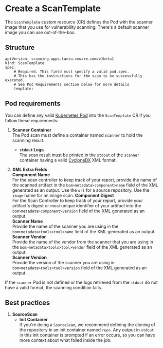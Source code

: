 # Create a ScanTemplate

The `ScanTemplate` custom resource (CR) defines the Pod with the scanner image that you use for vulnerability scanning. There's a default scanner image you can use out-of-the-box.

## <a id="structure"></a>Structure

```
apiVersion: scanning.apps.tanzu.vmware.com/v1beta1
kind: ScanTemplate
spec:
    # Required. This field must specify a valid pod.spec. 
    # This has the instructions for the scan to be successfully executed.
    # See Pod Requirements section below for more details
    template: 
```

## <a id="pod-requirements"></a>Pod requirements

You can define any valid [Kubernetes Pod](https://kubernetes.io/docs/concepts/workloads/pods/) into the `ScanTemplate` CR if you follow these requirements:

1. **Scanner Container**  
    The Pod scan must define a container named `scanner` to hold the scanning result.  
   * **`stdout` Logs**  
    The scan result must be printed in the `stdout` of the `scanner` container having a valid [CycloneDX](https://cyclonedx.org/docs/1.3/) XML format.

2. **XML Extra Fields**  
    **Component Name**  
        For the scan controller to keep track of your report, provide the name of the scanned artifact in the `bom>metadata>component>name` field of the XML generated as an output. Use the `url` for a source repository. Use the `image` name for an image scan.
    **Component Digest**  
        For the Scan Controller to keep track of your report, provide your artifact's digest or most unique identifier of your artifact into the `bom>metadata>component>version` field of the XML generated as an output.  
    **Scanner Name**  
        Provide the name of the scanner you are using in the `bom>metadata>tools>tool>name` field of the XML generated as an output.  
    **Scanner Vendor**  
        Provide the name of the vendor from the scanner that you are using in the `bom>metadata>tools>tool>vendor` field of the XML generated as an output.  
    **Scanner Version**  
        Provide the version of the scanner you are using in `bom>metadata>tools>tool>version` field of the XML generated as an output.  

If the `scanner` Pod is not defined or the logs retrieved from the `stdout` do not have a valid format, the scanning condition fails.

## <a id="best-practices"></a>Best practices

1. **SourceScan**  
   - **Init Container**  
        If you're doing a `SourceScan`, we recommend defining the cloning of the repository in an init container named `repo`. Any output in `stdout` in this init container is prompted if an error occurs, so you can have more context about what failed inside the job.
